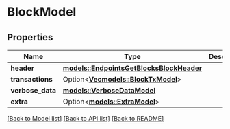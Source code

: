 # BlockModel

## Properties

| Name             | Type                                                                               | Description | Notes      |
| ---------------- | ---------------------------------------------------------------------------------- | ----------- | ---------- |
| **header**       | [**models::EndpointsGetBlocksBlockHeader**](endpoints__get_blocks__BlockHeader.md) |             |
| **transactions** | Option<[**Vec<models::BlockTxModel>**](BlockTxModel.md)>                           |             | [optional] |
| **verbose_data** | [**models::VerboseDataModel**](VerboseDataModel.md)                                |             |
| **extra**        | Option<[**models::ExtraModel**](ExtraModel.md)>                                    |             | [optional] |

[[Back to Model list]](../README.md#documentation-for-models) [[Back to API list]](../README.md#documentation-for-api-endpoints) [[Back to README]](../README.md)

